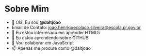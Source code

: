 # Sobre Mim

- 👋 Olá, Eu sou **@daltjoao**
- Email de Contato: joao.henriquecolaco.silveira@escola.pr.gov.br
- 👀 Eu estou interresado em aprender HTML5
- 🌱 Eu estou aprendendo sobre GITHUB
- 💞️ Vou colaborar em JavaScript
- 📫 Apenas me procure como @daltjoao
